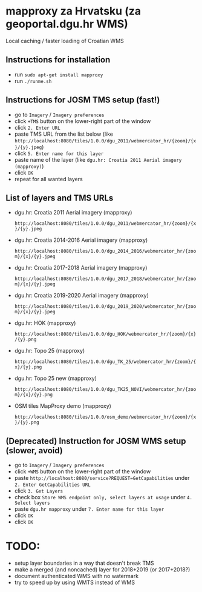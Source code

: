 # mapproxy za Hrvatsku (za geoportal.dgu.hr WMS)

Local caching / faster loading of Croatian WMS

## Instructions for installation

- run `sudo apt-get install mapproxy`
- run `./runme.sh`

## Instructions for JOSM TMS setup (fast!)
- go to `Imagery` / `Imagery preferences`
- click `+TMS` button on the lower-right part of the window
- click `2. Enter URL`
- paste TMS URL from the list below (like `http://localhost:8080/tiles/1.0.0/dgu_2011/webmercator_hr/{zoom}/{x}/{y}.jpeg`)
- click `5. Enter name for this layer`
- paste name of the layer (like `dgu.hr: Croatia 2011 Aerial imagery (mapproxy)`)
- click `OK`
- repeat for all wanted layers

## List of layers and TMS URLs

- dgu.hr: Croatia 2011 Aerial imagery (mapproxy)

  `http://localhost:8080/tiles/1.0.0/dgu_2011/webmercator_hr/{zoom}/{x}/{y}.jpeg`
  
- dgu.hr: Croatia 2014-2016 Aerial imagery (mapproxy)

  `http://localhost:8080/tiles/1.0.0/dgu_2014_2016/webmercator_hr/{zoom}/{x}/{y}.jpeg`
  
- dgu.hr: Croatia 2017-2018 Aerial imagery (mapproxy)

  `http://localhost:8080/tiles/1.0.0/dgu_2017_2018/webmercator_hr/{zoom}/{x}/{y}.jpeg`
  
- dgu.hr: Croatia 2019-2020 Aerial imagery (mapproxy)

  `http://localhost:8080/tiles/1.0.0/dgu_2019_2020/webmercator_hr/{zoom}/{x}/{y}.jpeg`
  
- dgu.hr: HOK (mapproxy)

  `http://localhost:8080/tiles/1.0.0/dgu_HOK/webmercator_hr/{zoom}/{x}/{y}.png`
  
- dgu.hr: Topo 25 (mapproxy)

  `http://localhost:8080/tiles/1.0.0/dgu_TK_25/webmercator_hr/{zoom}/{x}/{y}.png`
  
- dgu.hr: Topo 25 new (mapproxy)

  `http://localhost:8080/tiles/1.0.0/dgu_TK25_NOVI/webmercator_hr/{zoom}/{x}/{y}.png`
  
- OSM tiles MapProxy demo (mapproxy)

  `http://localhost:8080/tiles/1.0.0/osm_demo/webmercator_hr/{zoom}/{x}/{y}.png`



## (Deprecated) Instruction for JOSM WMS setup (slower, avoid)
- go to `Imagery` / `Imagery preferences`
- click `+WMS` button on the lower-right part of the window
- paste `http://localhost:8080/service?REQUEST=GetCapabilities` under `2. Enter GetCapabilities URL`
- click `3. Get Layers`
- check box `Store WMS endpoint only, select layers at usage` under `4. Select layers`
- paste `dgu.hr mapproxy` under `7. Enter name for this layer`
- click `OK`
- click `OK`

# TODO:
- setup layer boundaries in a way that doesn't break TMS
- make a merged (and noncached) layer for 2018+2019 (or 2017+2018?)
- document authenticated WMS with no watermark
- try to speed up by using WMTS instead of WMS
